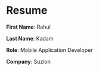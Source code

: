 <html>
<head>
<title>Resume</title>
</head>
<body>

<h1>Resume</h1>
<p><b>First Name</b>: Rahul</p>
<p><b>Last Name</b>: Kadam</p>
<p><b>Role</b>: Mobile Application Developer</p>
<p><b>Company</b>: Suzlon</p>
</body>
</html>